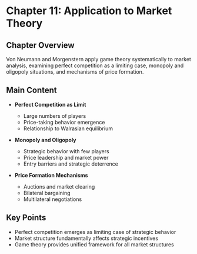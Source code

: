 # Chapter 11: Application to Market Theory

## Chapter Overview
Von Neumann and Morgenstern apply game theory systematically to market analysis, examining perfect competition as a limiting case, monopoly and oligopoly situations, and mechanisms of price formation.

## Main Content
- **Perfect Competition as Limit**
  - Large numbers of players
  - Price-taking behavior emergence
  - Relationship to Walrasian equilibrium

- **Monopoly and Oligopoly**
  - Strategic behavior with few players
  - Price leadership and market power
  - Entry barriers and strategic deterrence

- **Price Formation Mechanisms**
  - Auctions and market clearing
  - Bilateral bargaining
  - Multilateral negotiations

## Key Points
- Perfect competition emerges as limiting case of strategic behavior
- Market structure fundamentally affects strategic incentives
- Game theory provides unified framework for all market structures